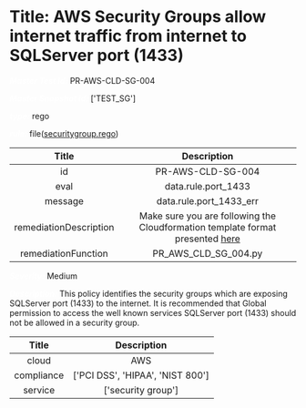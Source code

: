 



# Title: AWS Security Groups allow internet traffic from internet to SQLServer port (1433)


***<font color="white">Master Test Id:</font>*** PR-AWS-CLD-SG-004

***<font color="white">Master Snapshot Id:</font>*** ['TEST_SG']

***<font color="white">type:</font>*** rego

***<font color="white">rule:</font>*** file([securitygroup.rego])  
  
  
  
  

|Title|Description|
| :---: | :---: |
|id|PR-AWS-CLD-SG-004|
|eval|data.rule.port_1433|
|message|data.rule.port_1433_err|
|remediationDescription|Make sure you are following the Cloudformation template format presented <a href='https://docs.aws.amazon.com/AWSCloudFormation/latest/UserGuide/aws-properties-ec2-security-group.html' target='_blank'>here</a>|
|remediationFunction|PR_AWS_CLD_SG_004.py|


***<font color="white">Severity:</font>*** Medium

***<font color="white">Description:</font>*** This policy identifies the security groups which are exposing SQLServer port (1433) to the internet. It is recommended that Global permission to access the well known services SQLServer port (1433) should not be allowed in a security group.  
  
  

|Title|Description|
| :---: | :---: |
|cloud|AWS|
|compliance|['PCI DSS', 'HIPAA', 'NIST 800']|
|service|['security group']|



[securitygroup.rego]: https://github.com/prancer-io/prancer-compliance-test/tree/master/aws/cloud/securitygroup.rego
